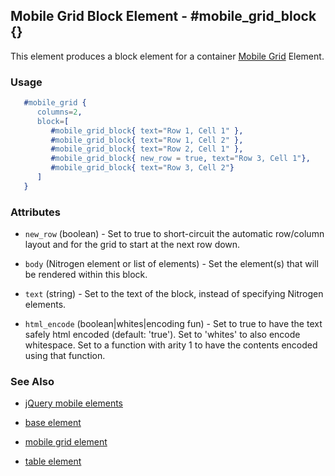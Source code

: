 <!-- dash: #mobile_grid_block | Element | ###:Section -->


## Mobile Grid Block Element - #mobile_grid_block {}

This element produces a block element for a container [Mobile Grid](./mobile_grid.md) Element.

### Usage

```erlang
   #mobile_grid {
	  columns=2,
	  block=[
		 #mobile_grid_block{ text="Row 1, Cell 1" },
		 #mobile_grid_block{ text="Row 1, Cell 2" },
		 #mobile_grid_block{ text="Row 2, Cell 1" },
		 #mobile_grid_block{ new_row = true, text="Row 3, Cell 1"},
		 #mobile_grid_block{ text="Row 3, Cell 2"}
	  ]
   }

```

### Attributes

   * `new_row` (boolean) - Set to true to short-circuit the automatic row/column layout and for the grid to start at the next row down.

   * `body` (Nitrogen element or list of elements) - Set the element(s) that will be rendered within this block.

   * `text` (string) - Set to the text of the block, instead of specifying Nitrogen elements.

   * `html_encode` (boolean|whites|encoding fun) - Set to true to have the text safely html encoded (default: 'true'). Set to 'whites' to also encode whitespace. Set to a function with arity 1 to have the contents encoded using that function.

### See Also

 *  [jQuery mobile elements](./jquery_mobile.md)

 *  [base element](./element_base.md)

 *  [mobile grid element](./mobile_grid.md)

 *  [table element](./table.md)
